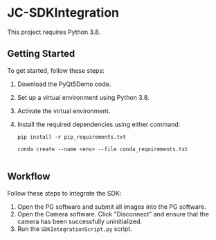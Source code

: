 # JC-SDKIntegration

This project requires Python 3.8.

## Getting Started

To get started, follow these steps:

1. Download the PyQt5Demo code.
2. Set up a virtual environment using Python 3.8.
3. Activate the virtual environment.
4. Install the required dependencies using either command:

   ```shell
   pip install -r pip_requirements.txt

   conda create --name <env> --file conda_requirements.txt


## Workflow

Follow these steps to integrate the SDK:

1. Open the PG software and submit all images into the PG software.
2. Open the Camera software. Click "Disconnect" and ensure that the camera has been successfully uninitialized.
3. Run the `SDKIntegrationScript.py` script.